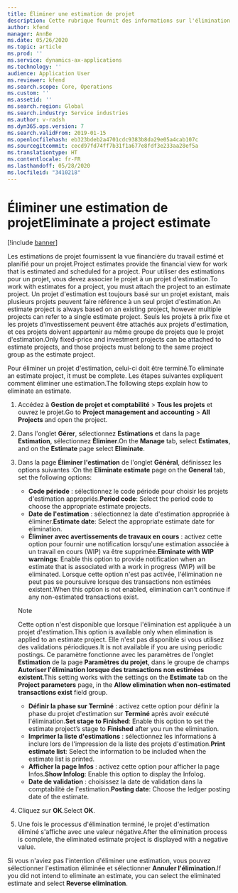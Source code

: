 ```yaml
---
title: Éliminer une estimation de projet
description: Cette rubrique fournit des informations sur l'élimination d'une estimation de projet une fois celle-ci terminée.
author: kfend
manager: AnnBe
ms.date: 05/26/2020
ms.topic: article
ms.prod: ''
ms.service: dynamics-ax-applications
ms.technology: ''
audience: Application User
ms.reviewer: kfend
ms.search.scope: Core, Operations
ms.custom: ''
ms.assetid: ''
ms.search.region: Global
ms.search.industry: Service industries
ms.author: v-radsh
ms.dyn365.ops.version: 7
ms.search.validFrom: 2019-01-15
ms.openlocfilehash: eb323bdeb2a4701cdc9383b8da29e05a4cab107c
ms.sourcegitcommit: cecd97fd74ff7b31f1a677e8fdf3e233aa28ef5a
ms.translationtype: HT
ms.contentlocale: fr-FR
ms.lasthandoff: 05/28/2020
ms.locfileid: "3410218"
---
```

# <a name="eliminate-a-project-estimate"></a><span data-ttu-id="9ee0c-103">Éliminer une estimation de projet</span><span class="sxs-lookup"><span data-stu-id="9ee0c-103">Eliminate a project estimate</span></span>

[!include [banner](../includes/banner.md)]

<span data-ttu-id="9ee0c-104">Les estimations de projet fournissent la vue financière du travail estimé et planifié pour un projet.</span><span class="sxs-lookup"><span data-stu-id="9ee0c-104">Project estimates provide the financial view for work that is estimated and scheduled for a project.</span></span> <span data-ttu-id="9ee0c-105">Pour utiliser des estimations pour un projet, vous devez associer le projet à un projet d'estimation.</span><span class="sxs-lookup"><span data-stu-id="9ee0c-105">To work with estimates for a project, you must attach the project to an estimate project.</span></span> <span data-ttu-id="9ee0c-106">Un projet d'estimation est toujours basé sur un projet existant, mais plusieurs projets peuvent faire référence à un seul projet d'estimation.</span><span class="sxs-lookup"><span data-stu-id="9ee0c-106">An estimate project is always based on an existing project, however multiple projects can refer to a single estimate project.</span></span> <span data-ttu-id="9ee0c-107">Seuls les projets à prix fixe et les projets d'investissement peuvent être attachés aux projets d'estimation, et ces projets doivent appartenir au même groupe de projets que le projet d'estimation.</span><span class="sxs-lookup"><span data-stu-id="9ee0c-107">Only fixed-price and investment projects can be attached to estimate projects, and those projects must belong to the same project group as the estimate project.</span></span>

<span data-ttu-id="9ee0c-108">Pour éliminer un projet d'estimation, celui-ci doit être terminé.</span><span class="sxs-lookup"><span data-stu-id="9ee0c-108">To eliminate an estimate project, it must be complete.</span></span> <span data-ttu-id="9ee0c-109">Les étapes suivantes expliquent comment éliminer une estimation.</span><span class="sxs-lookup"><span data-stu-id="9ee0c-109">The following steps explain how to eliminate an estimate.</span></span>

1. <span data-ttu-id="9ee0c-110">Accédez à **Gestion de projet et comptabilité** > **Tous les projets** et ouvrez le projet.</span><span class="sxs-lookup"><span data-stu-id="9ee0c-110">Go to **Project management and accounting** > **All Projects** and open the project.</span></span> 
2. <span data-ttu-id="9ee0c-111">Dans l'onglet **Gérer**, sélectionnez **Estimations** et dans la page **Estimation**, sélectionnez **Éliminer**.</span><span class="sxs-lookup"><span data-stu-id="9ee0c-111">On the **Manage** tab, select **Estimates**, and on the **Estimate** page select **Eliminate**.</span></span>
3. <span data-ttu-id="9ee0c-112">Dans la page **Éliminer l'estimation** de l'onglet **Général**, définissez les options suivantes :</span><span class="sxs-lookup"><span data-stu-id="9ee0c-112">On the **Eliminate estimate** page on the **General** tab, set the following options:</span></span>

   - <span data-ttu-id="9ee0c-113">**Code période** : sélectionnez le code période pour choisir les projets d'estimation appropriés.</span><span class="sxs-lookup"><span data-stu-id="9ee0c-113">**Period code**: Select the period code to choose the appropriate estimate projects.</span></span> 
   - <span data-ttu-id="9ee0c-114">**Date de l'estimation** : sélectionnez la date d'estimation appropriée à éliminer.</span><span class="sxs-lookup"><span data-stu-id="9ee0c-114">**Estimate date**: Select the appropriate estimate date for elimination.</span></span>
   - <span data-ttu-id="9ee0c-115">**Éliminer avec avertissements de travaux en cours** : activez cette option pour fournir une notification lorsqu'une estimation associée à un travail en cours (WIP) va être supprimée.</span><span class="sxs-lookup"><span data-stu-id="9ee0c-115">**Eliminate with WIP warnings**: Enable this option to provide notification when an estimate that is associated with a work in progress (WIP) will be eliminated.</span></span> <span data-ttu-id="9ee0c-116">Lorsque cette option n'est pas activée, l'élimination ne peut pas se poursuivre lorsque des transactions non estimées existent.</span><span class="sxs-lookup"><span data-stu-id="9ee0c-116">When this option is not enabled, elimination can’t continue if any non-estimated transactions exist.</span></span> 
   > [!NOTE]
   > <span data-ttu-id="9ee0c-117">Cette option n'est disponible que lorsque l'élimination est appliquée à un projet d'estimation.</span><span class="sxs-lookup"><span data-stu-id="9ee0c-117">This option is available only when elimination is applied to an estimate project.</span></span> <span data-ttu-id="9ee0c-118">Elle n'est pas disponible si vous utilisez des validations périodiques.</span><span class="sxs-lookup"><span data-stu-id="9ee0c-118">It is not available if you are using periodic postings.</span></span> <span data-ttu-id="9ee0c-119">Ce paramètre fonctionne avec les paramètres de l'onglet **Estimation** de la page **Paramètres du projet**, dans le groupe de champs **Autoriser l'élimination lorsque des transactions non estimées existent**.</span><span class="sxs-lookup"><span data-stu-id="9ee0c-119">This setting works with the settings on the **Estimate** tab on the **Project parameters** page, in the **Allow elimination when non-estimated transactions exist** field group.</span></span>
   - <span data-ttu-id="9ee0c-120">**Définir la phase sur Terminé** : activez cette option pour définir la phase du projet d'estimation sur **Terminé** après avoir exécuté l'élimination.</span><span class="sxs-lookup"><span data-stu-id="9ee0c-120">**Set stage to Finished**: Enable this option to set the estimate project’s stage to **Finished** after you run the elimination.</span></span>
   - <span data-ttu-id="9ee0c-121">**Imprimer la liste d'estimations** : sélectionnez les informations à inclure lors de l'impression de la liste des projets d'estimation.</span><span class="sxs-lookup"><span data-stu-id="9ee0c-121">**Print estimate list**: Select the information to be included when the estimate list is printed.</span></span>
   - <span data-ttu-id="9ee0c-122">**Afficher la page Infos** : activez cette option pour afficher la page Infos.</span><span class="sxs-lookup"><span data-stu-id="9ee0c-122">**Show Infolog**: Enable this option to display the Infolog.</span></span>
   - <span data-ttu-id="9ee0c-123">**Date de validation** : choisissez la date de validation dans la comptabilité de l'estimation.</span><span class="sxs-lookup"><span data-stu-id="9ee0c-123">**Posting date**: Choose the ledger posting date of the estimate.</span></span>

4.  <span data-ttu-id="9ee0c-124">Cliquez sur **OK**.</span><span class="sxs-lookup"><span data-stu-id="9ee0c-124">Select **OK**.</span></span>
5. <span data-ttu-id="9ee0c-125">Une fois le processus d'élimination terminé, le projet d'estimation éliminé s'affiche avec une valeur négative.</span><span class="sxs-lookup"><span data-stu-id="9ee0c-125">After the elimination process is complete, the eliminated estimate project is displayed with a negative value.</span></span> 

<span data-ttu-id="9ee0c-126">Si vous n'aviez pas l'intention d'éliminer une estimation, vous pouvez sélectionner l'estimation éliminée et sélectionner **Annuler l'élimination**.</span><span class="sxs-lookup"><span data-stu-id="9ee0c-126">If you did not intend to eliminate an estimate, you can select the eliminated estimate and select **Reverse elimination**.</span></span>   
